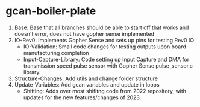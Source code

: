 # gcan-boiler-plate
1. Base: Base that all branches should be able to start off that works and doesn't error, does not have gopher sense implemented
2. IO-Rev0: Implements Gopher Sense and sets up pins for testing Rev0 IO
    - IO-Validation: Small code changes for testing outputs upon board manufacturing completion
    - Input-Capture-Library: Code setting up Input Capture and DMA for transmission speed pulse sensor with Gopher Sense pulse_sensor.c library.
3. Structure-Changes: Add utils and change folder structure
4. Update-Variables: Add gcan variables and update in loops
    - Shifting: Adds over most shifitng code from 2022 repository, with updates for the new features/changes of 2023.
